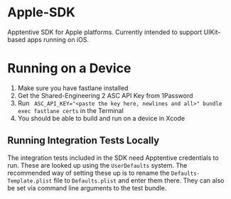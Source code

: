 # Apple-SDK

Apptentive SDK for Apple platforms. Currently intended to support UIKit-based apps running on iOS. 

# Running on a Device

1. Make sure you have fastlane installed
2. Get the Shared-Engineering 2 ASC API Key from 1Password
3. Run ```
ASC_API_KEY="<paste the key here, newlines and all>" bundle exec fastlane certs``` in the Terminal
4. You should be able to build and run on a device in Xcode

## Running Integration Tests Locally

The integration tests included in the SDK need Apptentive credentials to run. These are looked up using the `UserDefaults` system. The recommended way of setting these up is to rename the `Defaults-Template.plist` file to `Defaults.plist` and enter them there. They can also be set via command line arguments to the test bundle.

